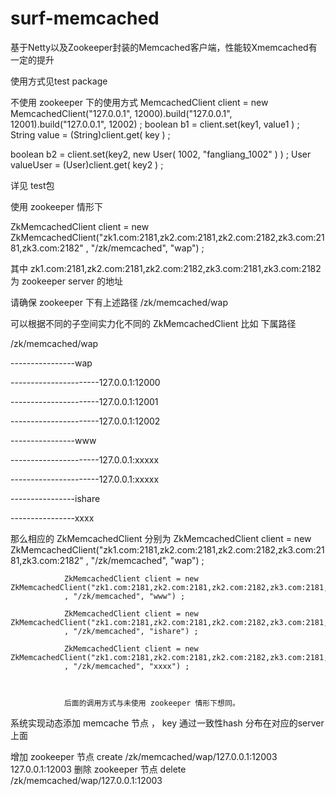surf-memcached
==============

基于Netty以及Zookeeper封装的Memcached客户端，性能较Xmemcached有一定的提升


使用方式见test package

不使用 zookeeper 下的使用方式 
MemcachedClient client = new MemcachedClient("127.0.0.1", 12000).build("127.0.0.1", 12001).build("127.0.0.1", 12002) ;
boolean b1 = client.set(key1, value1 ) ;
String value = (String)client.get( key ) ;

boolean b2 = client.set(key2, new User( 1002, "fangliang_1002" )  )  ;
User valueUser = (User)client.get( key2 ) ;

详见 test包

使用 zookeeper 情形下 

 ZkMemcachedClient client = new ZkMemcachedClient("zk1.com:2181,zk2.com:2181,zk2.com:2182,zk3.com:2181,zk3.com:2182"
				, "/zk/memcached", "wap") ; 
				
其中  zk1.com:2181,zk2.com:2181,zk2.com:2182,zk3.com:2181,zk3.com:2182 为 zookeeper server 的地址 

请确保 zookeeper 下有上述路径 /zk/memcached/wap

可以根据不同的子空间实力化不同的 ZkMemcachedClient 比如 下属路径</br>
<p>/zk/memcached/wap</p>
<p>----------------wap<br></p>
<p>----------------------127.0.0.1:12000<br></p>
<p>----------------------127.0.0.1:12001<br></p>
<p>----------------------127.0.0.1:12002<br></p>
<p>----------------www<br></p>
<p>----------------------127.0.0.1:xxxxx<br></p>
<p>----------------------127.0.0.1:xxxxx<br></p>
<p>----------------ishare<br></p>
<p>----------------xxxx<br></p>
那么相应的  ZkMemcachedClient 分别为 ZkMemcachedClient client = new ZkMemcachedClient("zk1.com:2181,zk2.com:2181,zk2.com:2182,zk3.com:2181,zk3.com:2182"
				, "/zk/memcached", "wap") ;  
				
				ZkMemcachedClient client = new ZkMemcachedClient("zk1.com:2181,zk2.com:2181,zk2.com:2182,zk3.com:2181,zk3.com:2182"
				, "/zk/memcached", "www") ;
				
				ZkMemcachedClient client = new ZkMemcachedClient("zk1.com:2181,zk2.com:2181,zk2.com:2182,zk3.com:2181,zk3.com:2182"
				, "/zk/memcached", "ishare") ;
				
				ZkMemcachedClient client = new ZkMemcachedClient("zk1.com:2181,zk2.com:2181,zk2.com:2182,zk3.com:2181,zk3.com:2182"
				, "/zk/memcached", "xxxx") ;
				
				
				
				后面的调用方式与未使用 zookeeper 情形下想同。
				

系统实现动态添加 memcache 节点 ， key 通过一致性hash 分布在对应的server 上面 


增加 zookeeper 节点 
  create /zk/memcached/wap/127.0.0.1:12003 127.0.0.1:12003
删除 zookeeper 节点
  delete /zk/memcached/wap/127.0.0.1:12003 


            















